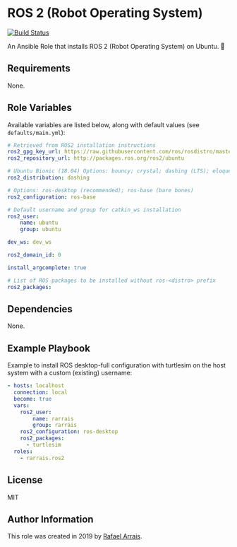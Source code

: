 ROS 2 (Robot Operating System)
=========

[![Build Status](https://travis-ci.org/rarrais/ansible-role-ros2.svg?branch=master)](https://travis-ci.org/rarrais/ansible-role-ros2)

An Ansible Role that installs ROS 2 (Robot Operating System) on Ubuntu. 🤖

Requirements
------------

None.


Role Variables
--------------

Available variables are listed below, along with default values (see `defaults/main.yml`):


  ```yaml
  # Retrieved from ROS2 installation instructions
  ros2_gpg_key_url: https://raw.githubusercontent.com/ros/rosdistro/master/ros.asc
  ros2_repository_url: http://packages.ros.org/ros2/ubuntu

  # Ubuntu Bionic (18.04) Options: bouncy; crystal; dashing (LTS); eloquent
  ros2_distribution: dashing

  # Options: ros-desktop (recommended); ros-base (bare bones)
  ros2_configuration: ros-base

  # Default username and group for catkin_ws installation
  ros2_user:
      name: ubuntu
      group: ubuntu

  dev_ws: dev_ws

  ros2_domain_id: 0

  install_argcomplete: true

  # List of ROS packages to be installed without ros-<distro> prefix
  ros2_packages:
  ```


Dependencies
------------

None.

Example Playbook
----------------

Example to install ROS desktop-full configuration with turtlesim on the host system with a custom (existing) username:

```yaml
- hosts: localhost
  connection: local
  become: true
  vars:
    ros2_user:
        name: rarrais
        group: rarrais
    ros2_configuration: ros-desktop
    ros2_packages:
      - turtlesim
  roles:
    - rarrais.ros2
```

License
-------

MIT

Author Information
------------------

This role was created in 2019 by [Rafael Arrais](https://github.com/rarrais).
